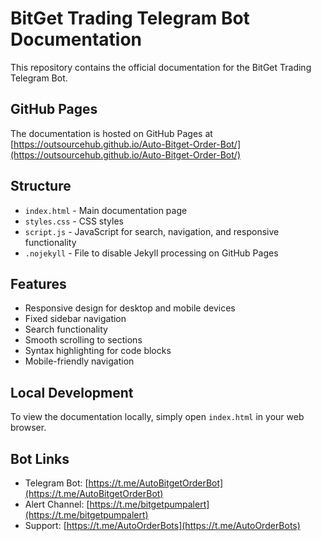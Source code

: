 # BitGet Trading Telegram Bot Documentation

This repository contains the official documentation for the BitGet Trading Telegram Bot.

## GitHub Pages

The documentation is hosted on GitHub Pages at [https://outsourcehub.github.io/Auto-Bitget-Order-Bot/](https://outsourcehub.github.io/Auto-Bitget-Order-Bot/)

## Structure

- `index.html` - Main documentation page
- `styles.css` - CSS styles
- `script.js` - JavaScript for search, navigation, and responsive functionality
- `.nojekyll` - File to disable Jekyll processing on GitHub Pages

## Features

- Responsive design for desktop and mobile devices
- Fixed sidebar navigation
- Search functionality
- Smooth scrolling to sections
- Syntax highlighting for code blocks
- Mobile-friendly navigation

## Local Development

To view the documentation locally, simply open `index.html` in your web browser.

## Bot Links

- Telegram Bot: [https://t.me/AutoBitgetOrderBot](https://t.me/AutoBitgetOrderBot)
- Alert Channel: [https://t.me/bitgetpumpalert](https://t.me/bitgetpumpalert)
- Support: [https://t.me/AutoOrderBots](https://t.me/AutoOrderBots)